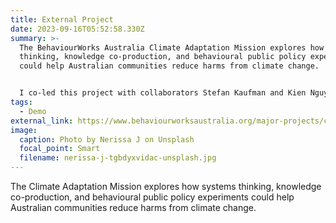 ```yaml
---
title: External Project
date: 2023-09-16T05:52:58.330Z
summary: >-
  The BehaviourWorks Australia Climate Adaptation Mission explores how systems
  thinking, knowledge co-production, and behavioural public policy experiments
  could help Australian communities reduce harms from climate change. 


  I﻿ co-led this project with collaborators Stefan Kaufman and Kien Nguyen.
tags:
  - Demo
external_link: https://www.behaviourworksaustralia.org/major-projects/climate-adaptation-mission
image:
  caption: Photo by Nerissa J on Unsplash
  focal_point: Smart
  filename: nerissa-j-tgbdyxvidac-unsplash.jpg
---
```

The Climate Adaptation Mission explores how systems thinking, knowledge co-production, and behavioural public policy experiments could help Australian communities reduce harms from climate change.